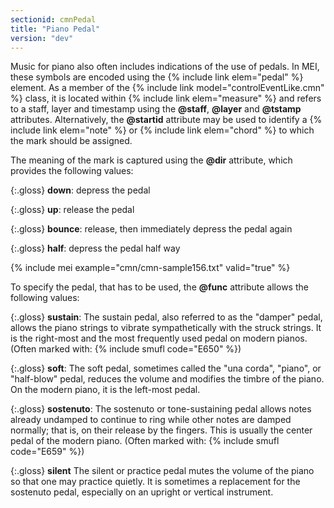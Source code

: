 ```yaml
---
sectionid: cmnPedal
title: "Piano Pedal"
version: "dev"
---
```


Music for piano also often includes indications of the use of pedals. In MEI, these symbols are encoded using the {% include link elem="pedal" %} element. As a member of the {% include link model="controlEventLike.cmn" %} class, it is located within {% include link elem="measure" %} and refers to a staff, layer and timestamp using the **@staff**, **@layer** and **@tstamp** attributes. Alternatively, the **@startid** attribute may be used to identify a {% include link elem="note" %} or {% include link elem="chord" %} to which the mark should be assigned.

The meaning of the mark is captured using the **@dir** attribute, which provides the following values:

{:.gloss}
**down**: depress the pedal

{:.gloss}
**up**: release the pedal

{:.gloss}
**bounce**: release, then immediately depress the pedal again

{:.gloss}
**half**: depress the pedal half way

{% include mei example="cmn/cmn-sample156.txt" valid="true" %}

To specify the pedal, that has to be used, the **@func** attribute allows the following values:

{:.gloss}
**sustain**: The sustain pedal, also referred to as the "damper" pedal, allows the piano strings to vibrate sympathetically with the struck strings. It is the right-most and the most frequently used pedal on modern pianos. (Often marked with: {% include smufl code="E650" %})

{:.gloss}
**soft**: The soft pedal, sometimes called the "una corda", "piano", or "half-blow" pedal, reduces the volume and modifies the timbre of the piano. On the modern piano, it is the left-most pedal.

{:.gloss}
**sostenuto**: The sostenuto or tone-sustaining pedal allows notes already undamped to continue to ring while other notes are damped normally; that is, on their release by the fingers. This is usually the center pedal of the modern piano. (Often marked with: {% include smufl code="E659" %})

{:.gloss}
**silent** The silent or practice pedal mutes the volume of the piano so that one may practice quietly. It is sometimes a replacement for the sostenuto pedal, especially on an upright or vertical instrument.

